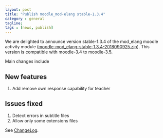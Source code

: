 ```yaml
---
layout: post
title: "Publish moodle_mod-elang stable-1.3.4"
category : general
tagline:
tags : [news, publish]
---
```


We are delighted to announce version stable-1.3.4 of the mod_elang moodle activity module ([moodle-mod_elang-stable-1.3.4-2018090925.zip](https://github.com/e-lang/moodle-mod_elang/releases/download/1.3.4/moodle-mod_elang-stable-1.3.4-2018090925.zip)). This version is compatible with moodle-3.4 to moodle-3.5.

Main changes include

New features
------------

1. Add remove own response capability for teacher

Issues fixed
------------

1. Detect errors in subtitle files
2. Allow only some extensions files

See [ChangeLog](https://raw.githubusercontent.com/e-lang/moodle-mod_elang/master/ChangeLog).
